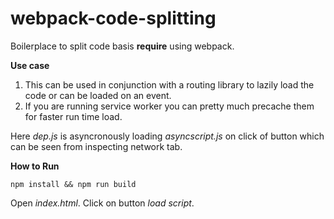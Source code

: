 # webpack-code-splitting

Boilerplace to split code basis **require** using webpack.


**Use case**

1. This can be used in conjunction with a routing library to lazily load the code or can be loaded on an event.
2. If you are running service worker you can pretty much precache them for faster run time load.

Here _dep.js_ is asyncronously loading _asyncscript.js_ on click of button which can be seen from inspecting network tab.

**How to Run**

``
npm install && npm run build
``

Open _index.html_. Click on button _load script_.
